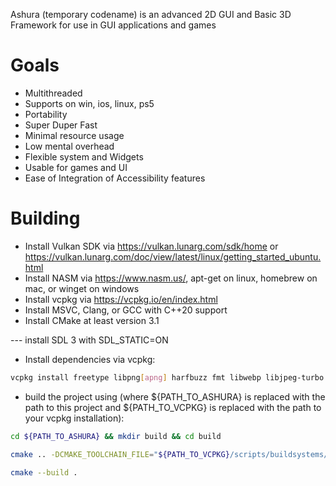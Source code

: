 Ashura (temporary codename) is an advanced 2D GUI and Basic 3D Framework for use in GUI applications and games

# Goals
- Multithreaded
- Supports on win, ios, linux, ps5
- Portability
- Super Duper Fast
- Minimal resource usage
- Low mental overhead
- Flexible system and Widgets
- Usable for games and UI
- Ease of Integration of Accessibility features

# Building
- Install Vulkan SDK via https://vulkan.lunarg.com/sdk/home or https://vulkan.lunarg.com/doc/view/latest/linux/getting_started_ubuntu.html
- Install NASM via https://www.nasm.us/, apt-get on linux, homebrew on mac, or winget on windows
- Install vcpkg via https://vcpkg.io/en/index.html
- Install MSVC, Clang, or GCC with C++20 support
- Install CMake at least version 3.1

--- install SDL 3 with SDL_STATIC=ON

- Install dependencies via vcpkg:
```bash
vcpkg install freetype libpng[apng] harfbuzz fmt libwebp libjpeg-turbo libpng spdlog simdjson gtest libogg
```

- build the project using (where ${PATH_TO_ASHURA} is replaced with the path to this project and ${PATH_TO_VCPKG} is replaced with the path to your vcpkg installation): 
```bash
cd ${PATH_TO_ASHURA} && mkdir build && cd build
```

```bash
cmake .. -DCMAKE_TOOLCHAIN_FILE="${PATH_TO_VCPKG}/scripts/buildsystems/vcpkg.cmake"
```

```bash
cmake --build .
```
